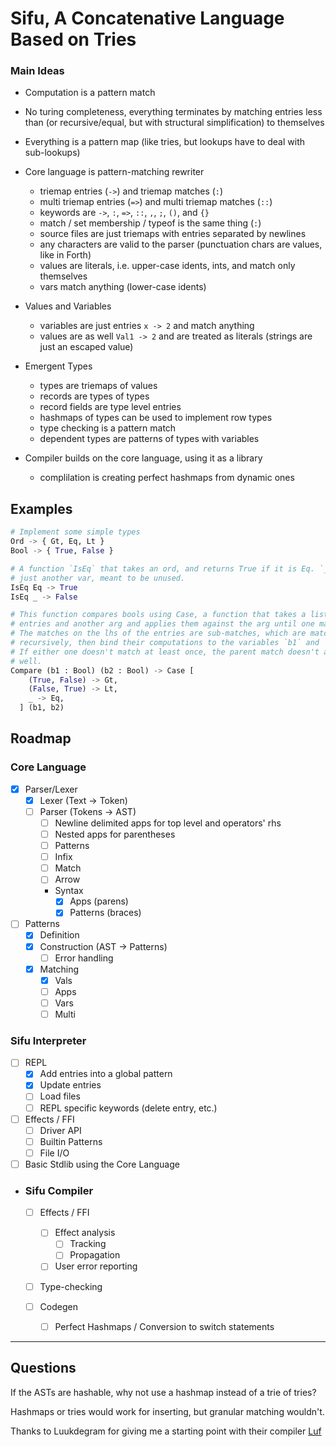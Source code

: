 # Sifu, A Concatenative Language Based on Tries


### Main Ideas
  
  - Computation is a pattern match

  - No turing completeness, everything terminates by matching entries less than
    (or recursive/equal, but with structural simplification) to themselves

  - Everything is a pattern map (like tries, but lookups have to deal with sub-lookups)

  - Core language is pattern-matching rewriter
    - triemap entries (`->`) and triemap matches (`:`)
    - multi triemap entries (`=>`) and multi triemap matches (`::`)
    - keywords are `->`, `:`, `=>`, `::`, `,`, `;`, `()`, and `{}`
    - match / set membership / typeof is the same thing (`:`)
    - source files are just triemaps with entries separated by newlines
    - any characters are valid to the parser (punctuation chars are values, like
in Forth)
    - values are literals, i.e. upper-case idents, ints, and match only themselves
    - vars match anything (lower-case idents)

  - Values and Variables
    - variables are just entries `x -> 2` and match anything
    - values are as well `Val1 -> 2` and are treated as literals (strings are just an escaped value)

  - Emergent Types
    - types are triemaps of values
    - records are types of types
    - record fields are type level entries
    - hashmaps of types can be used to implement row types
    - type checking is a pattern match
    - dependent types are patterns of types with variables

  - Compiler builds on the core language, using it as a library
    - complilation is creating perfect hashmaps from dynamic ones


## Examples
```python
# Implement some simple types
Ord -> { Gt, Eq, Lt }
Bool -> { True, False }

# A function `IsEq` that takes an ord, and returns True if it is Eq. `_` is
# just another var, meant to be unused. 
IsEq Eq -> True
IsEq _ -> False

# This function compares bools using Case, a function that takes a list of
# entries and another arg and applies them against the arg until one matches.
# The matches on the lhs of the entries are sub-matches, which are matched
# recursively, then bind their computations to the variables `b1` and `b2`.
# If either one doesn't match at least once, the parent match doesn't as
# well.
Compare (b1 : Bool) (b2 : Bool) -> Case [
    (True, False) -> Gt,
    (False, True) -> Lt,
    _ -> Eq,
  ] (b1, b2)
```


## Roadmap

### Core Language
  
  - [x] Parser/Lexer
    - [x] Lexer (Text → Token)
    - [ ] Parser (Tokens → AST)
      - [ ] Newline delimited apps for top level and operators' rhs
      - [ ] Nested apps for parentheses
      - [ ] Patterns
      - [ ] Infix
      - [ ] Match
      - [ ] Arrow
      - Syntax
        - [x] Apps (parens)
        - [x] Patterns (braces)

  - [ ] Patterns
    - [x] Definition
    - [x] Construction (AST → Patterns)
      - [ ] Error handling
    - [x] Matching
      - [x] Vals
      - [ ] Apps
      - [ ] Vars
      - [ ] Multi

### Sifu Interpreter

  - [ ] REPL
    - [x] Add entries into a global pattern
    - [x] Update entries
    - [ ] Load files
    - [ ] REPL specific keywords (delete entry, etc.)

  - [ ] Effects / FFI
    - [ ] Driver API
    - [ ] Builtin Patterns
    - [ ] File I/O

  - [ ] Basic Stdlib using the Core Language

- ### Sifu Compiler

  - [ ] Effects / FFI
    - [ ] Effect analysis
      - [ ] Tracking
      - [ ] Propagation
    - [ ] User error reporting
      
  - [ ] Type-checking
  
  - [ ] Codegen
    - [ ] Perfect Hashmaps / Conversion to switch statements


---

## Questions

If the ASTs are hashable, why not use a hashmap instead of a trie of tries?

Hashmaps or tries would work for inserting, but granular matching wouldn't.

Thanks to Luukdegram for giving me a starting point with their compiler [Luf](https://github.com/Luukdegram/luf)
